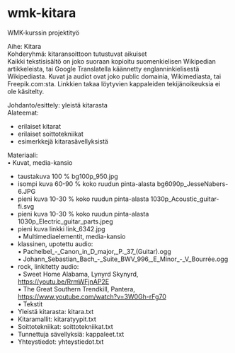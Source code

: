 # wmk-kitara

WMK-kurssin projektityö

Aihe: Kitara  
Kohderyhmä: kitaransoittoon tutustuvat aikuiset  
Kaikki tekstisisältö on joko suoraan kopioitu suomenkielisen Wikipedian artikkeleista, tai Google Translatella käännetty englanninkielisestä Wikipediasta. Kuvat ja audiot ovat joko public domainia, Wikimediasta, tai Freepik.com:sta. Linkkien takaa löytyvien kappaleiden tekijänoikeuksia ei ole käsitelty.

Johdanto/esittely: yleistä kitarasta  
Alateemat:

- erilaiset kitarat
- erilaiset soittotekniikat
- esimerkkejä kitarasävellyksistä

Materiaali:  
• Kuvat, media-kansio

- taustakuva 100 % bg100p_950.jpg
- isompi kuva 60-90 % koko ruudun pinta-alasta bg6090p_JesseNabers-6.JPG
- pieni kuva 10-30 % koko ruudun pinta-alasta 1030p_Acoustic_guitar-fi.svg
- pieni kuva 10-30 % koko ruudun pinta-alasta 1030p_Electric_guitar_parts.jpeg
- pieni kuva linkki link_6342.jpg  
  • Multimediaelementit, media-kansio
- klassinen, upotettu audio:  
  ▪ Pachelbel\_-_Canon_in_D_major,\_P.\_37\_(Guitar).ogg  
  ▪ Johann_Sebastian_Bach\_-_Suite_BWV_996,\_E_Minor\_-_V_Bourrée.ogg
- rock, linkitetty audio:  
  ▪ Sweet Home Alabama, Lynyrd Skynyrd, https://youtu.be/RrmWFjnAP2E  
  ▪ The Great Southern Trendkill, Pantera, https://www.youtube.com/watch?v=3W0Gh-rFg70  
  • Tekstit
- Yleistä kitarasta: kitara.txt
- Kitaramallit: kitaratyypit.txt
- Soittotekniikat: soittotekniikat.txt
- Tunnettuja sävellyksiä: kappaleet.txt
- Yhteystiedot: yhteystiedot.txt

